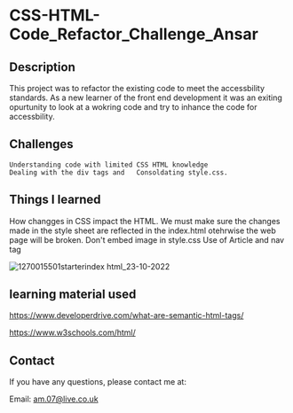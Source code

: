 # CSS-HTML-Code_Refactor_Challenge_Ansar
## Description
This project was to refactor the existing code to meet the accessbility standards. As a new learner of the front end development it was an exiting opurtunity to look at a wokring code and try to inhance the code for accessbility.

## Challenges 
	Understanding code with limited CSS HTML knowledge
	Dealing with the div tags and 	Consoldating style.css.
 
 
## Things I learned
How changges in CSS impact the HTML.
We must make sure the changes made in the style sheet are reflected in the index.html otehrwise the web page will be broken.
Don't embed  image in style.css
Use of Article and nav tag

![1270015501starterindex html_23-10-2022](https://user-images.githubusercontent.com/56542637/197384485-6d7a9bb0-180c-41ae-aea4-088f783f877b.jpeg)


## learning material used
https://www.developerdrive.com/what-are-semantic-html-tags/

https://www.w3schools.com/html/ 


## Contact

If you have any questions, please contact me at: 
 
  Email: am.07@live.co.uk
